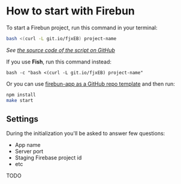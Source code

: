 # How to start with Firebun

To start a Firebun project, run this command in your terminal:

```bash
bash <(curl -L git.io/fjxEB) project-name
```

_See [the source code of the script on GitHub](https://git.io/fjxMW)_

If you use **Fish**, run this command instead:

```fish
bash -c "bash <(curl -L git.io/fjxEB) project-name"
```

Or you can use [firebun-app as a GitHub repo template](https://git.io/fjxME)
and then run:

```bash
npm install
make start
```

## Settings

During the initialization you'll be asked to answer few questions:

- App name
- Server port
- Staging Firebase project id
- etc

TODO
